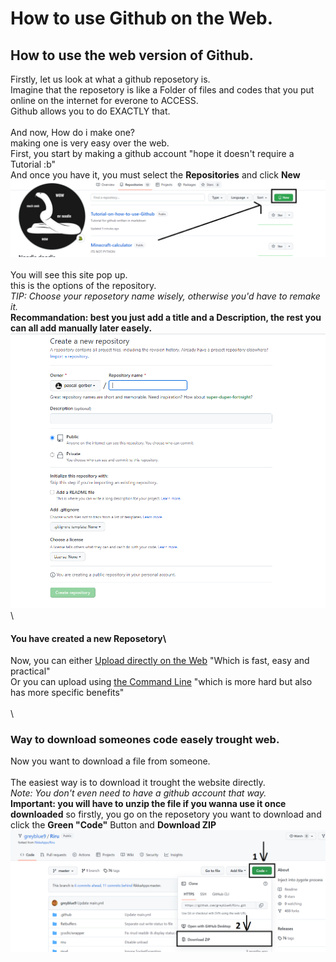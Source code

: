 # How to use Github on the Web.

## How to use the web version of Github.

Firstly, let us look at what a github reposetory is.\
Imagine that the reposetory is like a Folder of files and codes that you put online on the internet for everone to ACCESS.\
Github allows you to do EXACTLY that.
\
\
And now, How do i make one?\
making one is very easy over the web.\
First, you start by making a github account "hope it doesn't require a Tutorial :b"\
And once you have it, you must select the **Repositories** and click **New**\
![Random Image](https://github.com/pascal-gerber/Tutorial-on-how-to-use-Github/blob/main/Create%20The%20First%20Reposetory.PNG)
\
\
You will see this site pop up.\
this is the options of the repository.\
_TIP: Choose your reposetory name wisely, otherwise you'd have to remake it._\
**Recommandation: best you just add a title and a Description, the rest you can all add manually later easely.**\
![Random Image](https://github.com/pascal-gerber/Tutorial-on-how-to-use-Github/blob/main/Options.PNG)
\
\
#### You have created a new Reposetory\
Now, you can either [Upload directly on the Web](https://github.com/pascal-gerber/Tutorial-on-how-to-use-Github/blob/main/WEB/Github%20Web.md) "Which is fast, easy and practical"\
Or you can upload using [the Command Line](https://github.com/pascal-gerber/Tutorial-on-how-to-use-Github/blob/main/CMD/Github%20CMD.md) "which is more hard but also has more specific benefits"\
\
\
### Way to download someones code easely trought web.
Now you want to download a file from someone.\
\
The easiest way is to download it trought the website directly.\
_Note: You don't even need to have a github account that way._\
**Important: you will have to unzip the file if you wanna use it once downloaded**
so firstly, you go on the reposetory you want to download and click the **Green "Code"** Button and **Download ZIP**\
![Random Image](https://github.com/pascal-gerber/Tutorial-on-how-to-use-Github/blob/main/Download%20File.PNG)
